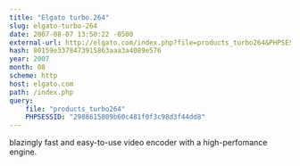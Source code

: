 ```yaml
---
title: "Elgato turbo.264"
slug: elgato-turbo-264
date: 2007-08-07 13:50:22 -0500
external-url: http://elgato.com/index.php?file=products_turbo264&PHPSESSID=2988615809b60c481f0f3c98d3f44dd8#
hash: 80159e3378473915863aaa3a4089e576
year: 2007
month: 08
scheme: http
host: elgato.com
path: /index.php
query:
    file: "products_turbo264"
    PHPSESSID: "2988615809b60c481f0f3c98d3f44dd8"
---
```


blazingly fast and easy-to-use video encoder with a high-perfomance engine.
